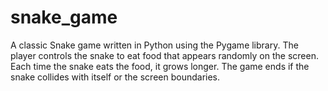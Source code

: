 # snake_game
A classic Snake game written in Python using the Pygame library. The player controls the snake to eat food that appears randomly on the screen. Each time the snake eats the food, it grows longer. The game ends if the snake collides with itself or the screen boundaries.
